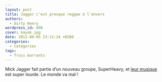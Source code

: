 ```yaml
---
layout: post
title: Jagger c'est presque reggae à l'envers
authors:
  - Dirty Henry
wordpress_id: 898
cover: kayak.jpg
date: 2011-09-05 23:11:14 +0200
categories:
  - Catégories
tags:
  - Trucs marrants
---
```


Mick Jagger fait partie d’un nouveau groupe, SuperHeavy, et
[leur musique](http://www.youtube.com/watch?v=MTF7T1Nw5OU) est super lourde. Le
monde va mal !
